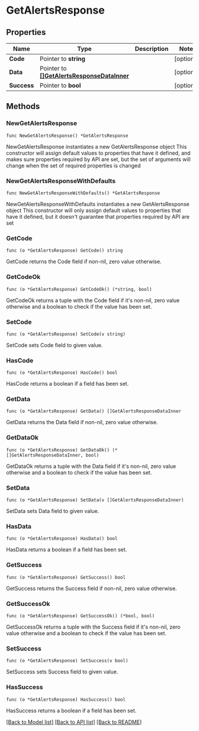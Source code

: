 # GetAlertsResponse

## Properties

Name | Type | Description | Notes
------------ | ------------- | ------------- | -------------
**Code** | Pointer to **string** |  | [optional] 
**Data** | Pointer to [**[]GetAlertsResponseDataInner**](GetAlertsResponseDataInner.md) |  | [optional] 
**Success** | Pointer to **bool** |  | [optional] 

## Methods

### NewGetAlertsResponse

`func NewGetAlertsResponse() *GetAlertsResponse`

NewGetAlertsResponse instantiates a new GetAlertsResponse object
This constructor will assign default values to properties that have it defined,
and makes sure properties required by API are set, but the set of arguments
will change when the set of required properties is changed

### NewGetAlertsResponseWithDefaults

`func NewGetAlertsResponseWithDefaults() *GetAlertsResponse`

NewGetAlertsResponseWithDefaults instantiates a new GetAlertsResponse object
This constructor will only assign default values to properties that have it defined,
but it doesn't guarantee that properties required by API are set

### GetCode

`func (o *GetAlertsResponse) GetCode() string`

GetCode returns the Code field if non-nil, zero value otherwise.

### GetCodeOk

`func (o *GetAlertsResponse) GetCodeOk() (*string, bool)`

GetCodeOk returns a tuple with the Code field if it's non-nil, zero value otherwise
and a boolean to check if the value has been set.

### SetCode

`func (o *GetAlertsResponse) SetCode(v string)`

SetCode sets Code field to given value.

### HasCode

`func (o *GetAlertsResponse) HasCode() bool`

HasCode returns a boolean if a field has been set.

### GetData

`func (o *GetAlertsResponse) GetData() []GetAlertsResponseDataInner`

GetData returns the Data field if non-nil, zero value otherwise.

### GetDataOk

`func (o *GetAlertsResponse) GetDataOk() (*[]GetAlertsResponseDataInner, bool)`

GetDataOk returns a tuple with the Data field if it's non-nil, zero value otherwise
and a boolean to check if the value has been set.

### SetData

`func (o *GetAlertsResponse) SetData(v []GetAlertsResponseDataInner)`

SetData sets Data field to given value.

### HasData

`func (o *GetAlertsResponse) HasData() bool`

HasData returns a boolean if a field has been set.

### GetSuccess

`func (o *GetAlertsResponse) GetSuccess() bool`

GetSuccess returns the Success field if non-nil, zero value otherwise.

### GetSuccessOk

`func (o *GetAlertsResponse) GetSuccessOk() (*bool, bool)`

GetSuccessOk returns a tuple with the Success field if it's non-nil, zero value otherwise
and a boolean to check if the value has been set.

### SetSuccess

`func (o *GetAlertsResponse) SetSuccess(v bool)`

SetSuccess sets Success field to given value.

### HasSuccess

`func (o *GetAlertsResponse) HasSuccess() bool`

HasSuccess returns a boolean if a field has been set.


[[Back to Model list]](../README.md#documentation-for-models) [[Back to API list]](../README.md#documentation-for-api-endpoints) [[Back to README]](../README.md)



